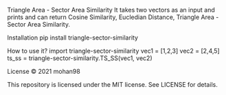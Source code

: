 Triangle Area - Sector Area Similarity
It takes two vectors as an input and prints and can return Cosine Similarity, Eucledian Distance, Triangle Area - Sector Area Similarity.

Installation
pip install triangle-sector-similarity

How to use it?
import triangle-sector-similarity
vec1 = [1,2,3]
vec2 = [2,4,5]
ts_ss = triangle-sector-similarity.TS_SS(vec1, vec2)


License
© 2021 mohan98

This repository is licensed under the MIT license. See LICENSE for details.
